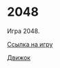 ﻿# 2048
 
 Игра 2048.
 
 
  [Ссылка на игру](https://javarush.ru/projects/apps/192807)
  
  
  [Движок](https://github.com/mir9635/lib)




